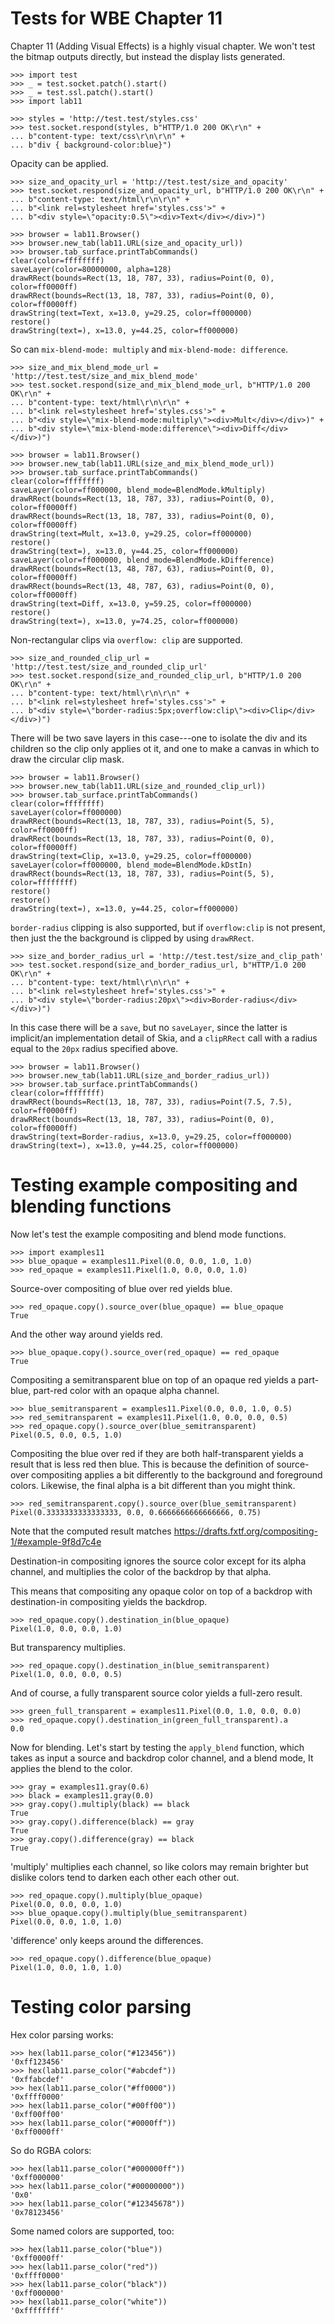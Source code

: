 Tests for WBE Chapter 11
========================

Chapter 11 (Adding Visual Effects) is a highly visual chapter. We won't
test the bitmap outputs directly, but instead the display lists generated.

    >>> import test
    >>> _ = test.socket.patch().start()
    >>> _ = test.ssl.patch().start()
    >>> import lab11

    >>> styles = 'http://test.test/styles.css'
    >>> test.socket.respond(styles, b"HTTP/1.0 200 OK\r\n" +
    ... b"content-type: text/css\r\n\r\n" +
    ... b"div { background-color:blue}")

Opacity can be applied.

    >>> size_and_opacity_url = 'http://test.test/size_and_opacity'
    >>> test.socket.respond(size_and_opacity_url, b"HTTP/1.0 200 OK\r\n" +
    ... b"content-type: text/html\r\n\r\n" +
    ... b"<link rel=stylesheet href='styles.css'>" +
    ... b"<div style=\"opacity:0.5\"><div>Text</div></div>)")

    >>> browser = lab11.Browser()
    >>> browser.new_tab(lab11.URL(size_and_opacity_url))
    >>> browser.tab_surface.printTabCommands()
    clear(color=ffffffff)
    saveLayer(color=80000000, alpha=128)
    drawRRect(bounds=Rect(13, 18, 787, 33), radius=Point(0, 0), color=ff0000ff)
    drawRRect(bounds=Rect(13, 18, 787, 33), radius=Point(0, 0), color=ff0000ff)
    drawString(text=Text, x=13.0, y=29.25, color=ff000000)
    restore()
    drawString(text=), x=13.0, y=44.25, color=ff000000)

So can `mix-blend-mode: multiply` and `mix-blend-mode: difference`.

    >>> size_and_mix_blend_mode_url = 'http://test.test/size_and_mix_blend_mode'
    >>> test.socket.respond(size_and_mix_blend_mode_url, b"HTTP/1.0 200 OK\r\n" +
    ... b"content-type: text/html\r\n\r\n" +
    ... b"<link rel=stylesheet href='styles.css'>" +
    ... b"<div style=\"mix-blend-mode:multiply\"><div>Mult</div></div>)" +
    ... b"<div style=\"mix-blend-mode:difference\"><div>Diff</div></div>)")

    >>> browser = lab11.Browser()
    >>> browser.new_tab(lab11.URL(size_and_mix_blend_mode_url))
    >>> browser.tab_surface.printTabCommands()
    clear(color=ffffffff)
    saveLayer(color=ff000000, blend_mode=BlendMode.kMultiply)
    drawRRect(bounds=Rect(13, 18, 787, 33), radius=Point(0, 0), color=ff0000ff)
    drawRRect(bounds=Rect(13, 18, 787, 33), radius=Point(0, 0), color=ff0000ff)
    drawString(text=Mult, x=13.0, y=29.25, color=ff000000)
    restore()
    drawString(text=), x=13.0, y=44.25, color=ff000000)
    saveLayer(color=ff000000, blend_mode=BlendMode.kDifference)
    drawRRect(bounds=Rect(13, 48, 787, 63), radius=Point(0, 0), color=ff0000ff)
    drawRRect(bounds=Rect(13, 48, 787, 63), radius=Point(0, 0), color=ff0000ff)
    drawString(text=Diff, x=13.0, y=59.25, color=ff000000)
    restore()
    drawString(text=), x=13.0, y=74.25, color=ff000000)

Non-rectangular clips via `overflow: clip` are supported.

    >>> size_and_rounded_clip_url = 'http://test.test/size_and_rounded_clip_url'
    >>> test.socket.respond(size_and_rounded_clip_url, b"HTTP/1.0 200 OK\r\n" +
    ... b"content-type: text/html\r\n\r\n" +
    ... b"<link rel=stylesheet href='styles.css'>" +
    ... b"<div style=\"border-radius:5px;overflow:clip\"><div>Clip</div></div>)")

There will be two save layers in this case---one to isolate the
div and its children so the clip only applies ot it, and one to
make a canvas in which to draw the circular clip mask.

    >>> browser = lab11.Browser()
    >>> browser.new_tab(lab11.URL(size_and_rounded_clip_url))
    >>> browser.tab_surface.printTabCommands()
    clear(color=ffffffff)
    saveLayer(color=ff000000)
    drawRRect(bounds=Rect(13, 18, 787, 33), radius=Point(5, 5), color=ff0000ff)
    drawRRect(bounds=Rect(13, 18, 787, 33), radius=Point(0, 0), color=ff0000ff)
    drawString(text=Clip, x=13.0, y=29.25, color=ff000000)
    saveLayer(color=ff000000, blend_mode=BlendMode.kDstIn)
    drawRRect(bounds=Rect(13, 18, 787, 33), radius=Point(5, 5), color=ffffffff)
    restore()
    restore()
    drawString(text=), x=13.0, y=44.25, color=ff000000)

`border-radius` clipping is also supported, but if `overflow:clip` is not
present, then just the the background is clipped by using `drawRRect`.

    >>> size_and_border_radius_url = 'http://test.test/size_and_clip_path'
    >>> test.socket.respond(size_and_border_radius_url, b"HTTP/1.0 200 OK\r\n" +
    ... b"content-type: text/html\r\n\r\n" +
    ... b"<link rel=stylesheet href='styles.css'>" +
    ... b"<div style=\"border-radius:20px\"><div>Border-radius</div></div>)")

In this case there will be a `save`, but no `saveLayer`, since the latter
is implicit/an implementation detail of Skia, and a `clipRRect` call with a
radius equal to the `20px` radius specified above.

    >>> browser = lab11.Browser()
    >>> browser.new_tab(lab11.URL(size_and_border_radius_url))
    >>> browser.tab_surface.printTabCommands()
    clear(color=ffffffff)
    drawRRect(bounds=Rect(13, 18, 787, 33), radius=Point(7.5, 7.5), color=ff0000ff)
    drawRRect(bounds=Rect(13, 18, 787, 33), radius=Point(0, 0), color=ff0000ff)
    drawString(text=Border-radius, x=13.0, y=29.25, color=ff000000)
    drawString(text=), x=13.0, y=44.25, color=ff000000)

Testing example compositing and blending functions
==================================================

Now let's test the example compositing and blend mode functions.

    >>> import examples11
    >>> blue_opaque = examples11.Pixel(0.0, 0.0, 1.0, 1.0)
    >>> red_opaque = examples11.Pixel(1.0, 0.0, 0.0, 1.0)

Source-over compositing of blue over red yields blue.

    >>> red_opaque.copy().source_over(blue_opaque) == blue_opaque
    True

And the other way around yields red.

    >>> blue_opaque.copy().source_over(red_opaque) == red_opaque
    True

Compositing a semitransparent blue on top of an opaque red yields a part-blue,
part-red color with an opaque alpha channel.

    >>> blue_semitransparent = examples11.Pixel(0.0, 0.0, 1.0, 0.5)
    >>> red_semitransparent = examples11.Pixel(1.0, 0.0, 0.0, 0.5)
    >>> red_opaque.copy().source_over(blue_semitransparent)
    Pixel(0.5, 0.0, 0.5, 1.0)

Compositing the blue over red if they are both half-transparent yields a result
that is less red then blue. This is because the definition of source-over
compositing applies a bit differently to the background and foreground
colors. Likewise, the final alpha is a bit different than you might think.

    >>> red_semitransparent.copy().source_over(blue_semitransparent)
    Pixel(0.3333333333333333, 0.0, 0.6666666666666666, 0.75)

Note that the computed result matches
https://drafts.fxtf.org/compositing-1/#example-9f8d7c4e

Destination-in compositing ignores the source color except for its alpha
channel, and multiplies the color of the backdrop by that alpha.

This means that compositing any opaque color on top of a backdrop with
destination-in compositing yields the backdrop.

    >>> red_opaque.copy().destination_in(blue_opaque)
    Pixel(1.0, 0.0, 0.0, 1.0)

But transparency multiplies.

    >>> red_opaque.copy().destination_in(blue_semitransparent)
    Pixel(1.0, 0.0, 0.0, 0.5)

And of course, a fully transparent source color yields a full-zero result.

    >>> green_full_transparent = examples11.Pixel(0.0, 1.0, 0.0, 0.0)
    >>> red_opaque.copy().destination_in(green_full_transparent).a
    0.0

Now for blending. Let's start by testing the `apply_blend` function, which
takes as input a source and backdrop color channel, and a blend mode, It applies
the blend to the color.

    >>> gray = examples11.gray(0.6)
    >>> black = examples11.gray(0.0)
    >>> gray.copy().multiply(black) == black
    True
    >>> gray.copy().difference(black) == gray
    True
    >>> gray.copy().difference(gray) == black
    True

'multiply' multiplies each channel, so like colors may remain brighter but
 dislike colors tend to darken each other each other out.

    >>> red_opaque.copy().multiply(blue_opaque)
    Pixel(0.0, 0.0, 0.0, 1.0)
    >>> blue_opaque.copy().multiply(blue_semitransparent)
    Pixel(0.0, 0.0, 1.0, 1.0)

'difference' only keeps around the differences.

    >>> red_opaque.copy().difference(blue_opaque)
    Pixel(1.0, 0.0, 1.0, 1.0)

Testing color parsing
=====================

Hex color parsing works:

    >>> hex(lab11.parse_color("#123456"))
    '0xff123456'
    >>> hex(lab11.parse_color("#abcdef"))
    '0xffabcdef'
    >>> hex(lab11.parse_color("#ff0000"))
    '0xffff0000'
    >>> hex(lab11.parse_color("#00ff00"))
    '0xff00ff00'
    >>> hex(lab11.parse_color("#0000ff"))
    '0xff0000ff'

So do RGBA colors:

    >>> hex(lab11.parse_color("#000000ff"))
    '0xff000000'
    >>> hex(lab11.parse_color("#00000000"))
    '0x0'
    >>> hex(lab11.parse_color("#12345678"))
    '0x78123456'

Some named colors are supported, too:

    >>> hex(lab11.parse_color("blue"))
    '0xff0000ff'
    >>> hex(lab11.parse_color("red"))
    '0xffff0000'
    >>> hex(lab11.parse_color("black"))
    '0xff000000'
    >>> hex(lab11.parse_color("white"))
    '0xffffffff'

